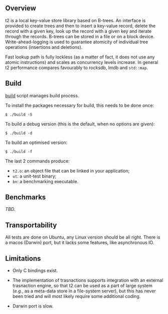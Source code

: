 Overview
--------

t2 is a local key-value store library based on B-trees. An interface is
provided to create trees and then to insert a key-value record, delete the
record with a given key, look up the record with a given key and iterate through
the records. B-trees can be stored in a file or on a block
device. Write-ahead-logging is used to guarantee atomicity of individual tree
operations (insertions and deletions).

Fast lookup path is fully lockless (as a matter of fact, it does not use any
atomic instructions) and scales as concurrency levels increase. In general t2
performance compares favourably to rocksdb, lmdb and `std::map`.

Build
-----

[build](https://github.com/nikitadanilov/t2/blob/master/build) script manages build process.

To install the packages necessary for build, this needs to be done once:

    $ ./build -S

To build a debug version (this is the default, when no options are given):

    $ ./build -d

To build an optimised version:

    $ ./build -f

The last 2 commands produce:

- `t2.o`: an object file that can be linked in your application;
- `ut`: a unit-test binary;
- `bn`: a benchmarking executable.

Benchmarks
----------

_TBD_.

Transportability
----------------

All tests are done on Ubuntu, any Linux version should be all right. There is a
macos (Darwin) port, but it lacks some features, like asynchronous IO.

Limitations
-----------

- Only C bindings exist.

- The implementation of trasnactions supports integration with an external
  trasnaction engine, so that t2 can be used as a part of large system (_e.g._,
  as a meta-data store in a file-system server), but this has never been tried
  and will most likely require some additional coding.
  
- Darwin port is slow.
